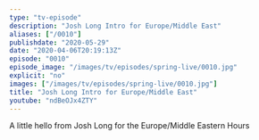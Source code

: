 ```yaml
---
type: "tv-episode"
description: "Josh Long Intro for Europe/Middle East"
aliases: ["/0010"]
publishdate: "2020-05-29"
date: "2020-04-06T20:19:13Z"
episode: "0010"
episode_image: "/images/tv/episodes/spring-live/0010.jpg"
explicit: "no"
images: ["/images/tv/episodes/spring-live/0010.jpg"]
title: "Josh Long Intro for Europe/Middle East"
youtube: "ndBeOJx4ZTY"
---
```

A little hello from Josh Long for the Europe/Middle Eastern Hours

